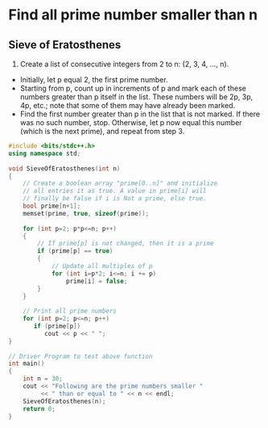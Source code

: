 # Find all prime number smaller than n


## Sieve of Eratosthenes

1. Create a list of consecutive integers from 2 to n: (2, 3, 4, …, n).
- Initially, let p equal 2, the first prime number.
- Starting from p, count up in increments of p and mark each of these numbers greater than p itself in the list. These numbers will be 2p, 3p, 4p, etc.; note that some of them may have already been marked.
- Find the first number greater than p in the list that is not marked. If there was no such number, stop. Otherwise, let p now equal this number (which is the next prime), and repeat from step 3.


```cpp
#include <bits/stdc++.h>
using namespace std;
 
void SieveOfEratosthenes(int n)
{
    // Create a boolean array "prime[0..n]" and initialize
    // all entries it as true. A value in prime[i] will
    // finally be false if i is Not a prime, else true.
    bool prime[n+1];
    memset(prime, true, sizeof(prime));
 
    for (int p=2; p*p<=n; p++)
    {
        // If prime[p] is not changed, then it is a prime
        if (prime[p] == true)
        {
            // Update all multiples of p
            for (int i=p*2; i<=n; i += p)
                prime[i] = false;
        }
    }
 
    // Print all prime numbers
    for (int p=2; p<=n; p++)
       if (prime[p])
          cout << p << " ";
}
 
// Driver Program to test above function
int main()
{
    int n = 30;
    cout << "Following are the prime numbers smaller "
         << " than or equal to " << n << endl;
    SieveOfEratosthenes(n);
    return 0;
}
```


